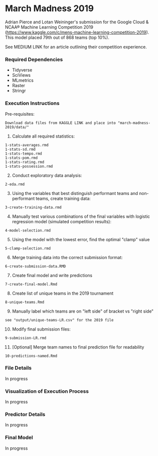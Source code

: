 # March Madness 2019
Adrian Pierce and Lotan Weininger's submission for the Google Cloud & NCAA® Machine Learning Competition 2019 (https://www.kaggle.com/c/mens-machine-learning-competition-2019). This model placed 79th out of 868 teams (top 10%). 

See MEDIUM LINK for an article outlining their competition experience.

### Required Dependencies
* Tidyverse
* SciViews
* MLmetrics
* Raster
* Stringr

### Execution Instructions

Pre-requisites:
~~~~
Download data files from KAGGLE LINK and place into "march-madness-2019/data/"
~~~~

1. Calculate all required statistics:
~~~~
1-stats-averages.rmd
1-stats-sd.rmd
1-stats-tempo.rmd
1-stats-pom.rmd
1-stats-rating.rmd
1-stats-possession.rmd
~~~~

2. Conduct exploratory data analysis:
~~~~
2-eda.rmd
~~~~~~~~ 

3. Using the variables that best distinguish performant teams and non-performant teams, create training data:
~~~~
3-create-training-data.rmd
~~~~~~~~ 

4. Manually test various combinations of the final variables with logistic regression model (simulated competition results):
~~~~
4-model-selection.rmd
~~~~~~~~ 

5. Using the model with the lowest error, find the optimal "clamp" value
~~~~
5-clamp-selection.rmd
~~~~~~~~ 

6. Merge training data into the correct submission format:
~~~~
6-create-submission-data.RMD
~~~~~~~~ 

7. Create final model and write predictions
~~~~
7-create-final-model.Rmd
~~~~~~~~ 

8. Create list of unique teams in the 2019 tournament
~~~~
8-unique-teams.Rmd
~~~~~~~~ 

9. Manually label which teams are on "left side" of bracket vs "right side"
~~~~
see "output/unique-teams-LR.csv" for the 2019 file
~~~~~~~~ 

10. Modify final submission files: 
~~~~
9-submission-LR.rmd
~~~~~~~~ 

11. [Optional] Merge team names to final prediction file for readability 
~~~~
10-predictions-named.Rmd
~~~~~~~~ 

### File Details
In progress

### Visualization of Execution Process
In progress

### Predictor Details
In progress

### Final Model
In progress

